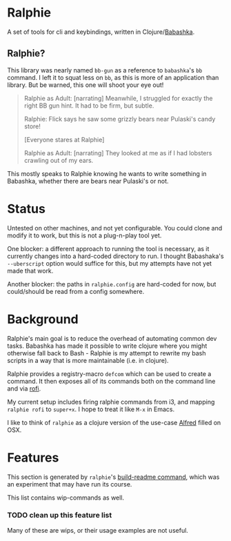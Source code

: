 # Ralphie

A set of tools for cli and keybindings, written in
Clojure/[Babashka](https://github.com/borkdude/babashka/).

## Ralphie?

This library was nearly named `bb-gun` as a reference to `babashka`'s `bb`
command. I left it to squat less on `bb`, as this is more of an application
than library. But be warned, this one will shoot your eye out!

> Ralphie as Adult: [narrating] Meanwhile, I struggled for exactly the right BB
> gun hint. It had to be firm, but subtle.
>
> Ralphie: Flick says he saw some grizzly bears near Pulaski's candy store!
>
> [Everyone stares at Ralphie]
>
> Ralphie as Adult: [narrating] They looked at me as if I had lobsters crawling
> out of my ears.

This mostly speaks to Ralphie knowing he wants to write something in Babashka,
whether there are bears near Pulaski's or not.

# Status

Untested on other machines, and not yet configurable. You could clone and modify
it to work, but this is not a plug-n-play tool yet.

One blocker: a different approach to running the tool is necessary, as it
currently changes into a hard-coded directory to run. I thought Babashaka's
`--uberscript` option would suffice for this, but my attempts have not yet made
that work.

Another blocker: the paths in `ralphie.config` are hard-coded for now, but
could/should be read from a config somewhere.

# Background

Ralphie's main goal is to reduce the overhead of automating common dev tasks.
Babashka has made it possible to write clojure where you might otherwise fall
back to Bash - Ralphie is my attempt to rewrite my bash scripts in a way that is
more maintainable (i.e. in clojure).

Ralphie provides a registry-macro `defcom` which can be used to create a
command. It then exposes all of its commands both on the command line and via
[rofi](https://github.com/davatorium/rofi).

My current setup includes firing ralphie commands from i3, and mapping `ralphie
rofi` to `super+x`. I hope to treat it like `M-x` in Emacs.

I like to think of `ralphie` as a clojure version of the use-case
[Alfred](https://www.alfredapp.com/) filled on OSX.

# Features

This section is generated by `ralphie`'s [build-readme
command](https://github.com/russmatney/ralphie/blob/e67ab9be12731ff0d6418a63357053b6e841f2a4/src/ralphie/readme.clj#L44),
which was an experiment that may have run its course.

This list contains wip-commands as well.

### TODO clean up this feature list

Many of these are wips, or their usage examples are not useful.

